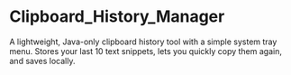 # Clipboard_History_Manager
A lightweight, Java-only clipboard history tool with a simple system tray menu. Stores your last 10 text snippets, lets you quickly copy them again, and saves locally.

